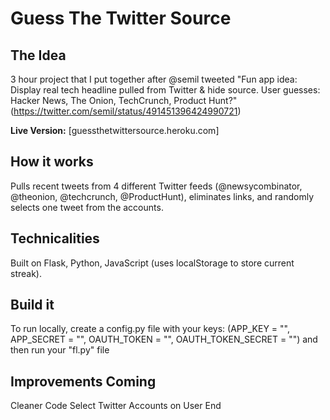 Guess The Twitter Source
======

The Idea
-------
3 hour project that I put together after @semil tweeted "Fun app idea: Display real tech headline pulled from Twitter & hide   source. User guesses: Hacker News, The Onion, TechCrunch, Product Hunt?" (https://twitter.com/semil/status/491451396424990721)
 
**Live Version:** [guessthetwittersource.heroku.com]
 
How it works
-------
Pulls recent tweets from 4 different Twitter feeds (@newsycombinator, @theonion, @techcrunch, @ProductHunt), eliminates links, and randomly selects one tweet from the accounts.
 
Technicalities
-------
Built on Flask, Python, JavaScript (uses localStorage to store current streak).
 
Build it
-------
To run locally, create a config.py file with your keys:
(APP_KEY = "", APP_SECRET = "", OAUTH_TOKEN = "", OAUTH_TOKEN_SECRET = "") and then run your "fl.py" file
 
Improvements Coming
-------
Cleaner Code
Select Twitter Accounts on User End
